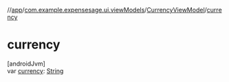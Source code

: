 //[app](../../../index.md)/[com.example.expensesage.ui.viewModels](../index.md)/[CurrencyViewModel](index.md)/[currency](currency.md)

# currency

[androidJvm]\
var [currency](currency.md): [String](https://kotlinlang.org/api/latest/jvm/stdlib/kotlin/-string/index.html)
